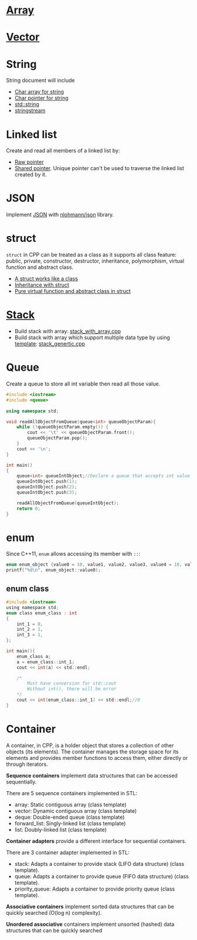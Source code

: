 # [Array](Array.md)
# [Vector](Vector)
# String

String document will include

* [Char array for string](https://github.com/TranPhucVinh/Cplusplus/tree/master/Introduction/Data%20structure/String#char-array-for-string)
* [Char pointer for string](https://github.com/TranPhucVinh/Cplusplus/tree/master/Introduction/Data%20structure/String#char-array-for-string)
* [std::string](https://github.com/TranPhucVinh/Cplusplus/tree/master/Introduction/Data%20structure/String#stdstring)
* [stringstream](https://github.com/TranPhucVinh/Cplusplus/tree/master/Introduction/Data%20structure/String#stringstream)
# Linked list
Create and read all members of a linked list by:
* [Raw pointer](src/linked_list_raw_ptr.cpp)
* [Shared pointer](src/linked_list_shared_ptr.cpp). Unique pointer can't be used to traverse the linked list created by it.

# JSON

Implement [JSON](JSON) with [nlohmann/json](https://github.com/nlohmann/json) library.

# struct

``struct`` in CPP can be treated as a class as it supports all class feature: public, private, constructor, destructor, inheritance, polymorphism, virtual function and abstract class.

* [A struct works like a class](struct.md#a-struct-works-like-a-class)
* [Inheritance with struct](struct.md#inheritance-with-struct)
* [Pure virtual function and abstract class in struct](struct.md#pure-virtual-function-and-abstract-class-in-struct)
# [Stack](Stack)
* Build stack with array: [stack_with_array.cpp](Stack/stack_with_array.cpp)
* Build stack with array which support multiple data type by using [template](https://github.com/TranPhucVinh/Cplusplus/blob/master/Introduction/Function/Template.md): [stack_genertic.cpp](Stack/stack_genertic.cpp)
# Queue

Create a queue to store all int variable then read all those value.

```cpp
#include <iostream>
#include <queue>
  
using namespace std;

void readAllObjectFromQueue(queue<int> queueObjectParam){
    while (!queueObjectParam.empty()) {
        cout << '\t' << queueObjectParam.front();
        queueObjectParam.pop();
    }
    cout << '\n';
}

int main()
{
    queue<int> queueIntObject;//Declare a queue that accepts int value
    queueIntObject.push(1);
    queueIntObject.push(2);
    queueIntObject.push(3);

    readAllObjectFromQueue(queueIntObject);
    return 0;
}
```
# enum

Since C++11, ``enum`` allows accessing its member with ``::``:

```c
enum enum_object {value0 = 10, value1, value2, value3, value4 = 10, value5 = 16, value6};
printf("%d\n", enum_object::value0);
```
## enum class

```c
#include <iostream>
using namespace std;
enum class enum_class : int
{
    int_1 = 0,
    int_2 = 1,
    int_3 = 1,
};

int main(){
    enum_class a;
    a = enum_class::int_1; 
    cout << int(a) << std::endl;

    /*  
        Must have conversion for std::cout
        Without int(), there will be error
    */
    cout << int(enum_class::int_1) << std::endl;//0
}
```
# Container
A container, in CPP, is a holder object that stores a collection of other objects (its elements). The container manages the storage space for its elements and provides member functions to access them, either directly or through iterators.

**Sequence containers** implement data structures that can be accessed sequentially. 

There are 5 sequence containers implemented in STL:

* array: Static contiguous array (class template)
* vector: Dynamic contiguous array (class template)
* deque: Double-ended queue (class template)
* forward_list: Singly-linked list (class template)
* list: Doubly-linked list (class template)

**Container adapters** provide a different interface for sequential containers. 

There are 3 container adapter implemented in STL:
* stack: Adapts a container to provide stack (LIFO data structure) (class template).
* queue: Adapts a container to provide queue (FIFO data structure) (class template).
* priority_queue: Adapts a container to provide priority queue (class template). 

**Associative containers** implement sorted data structures that can be quickly searched (O(log n) complexity).

**Unordered associative** containers implement unsorted (hashed) data structures that can be quickly searched
